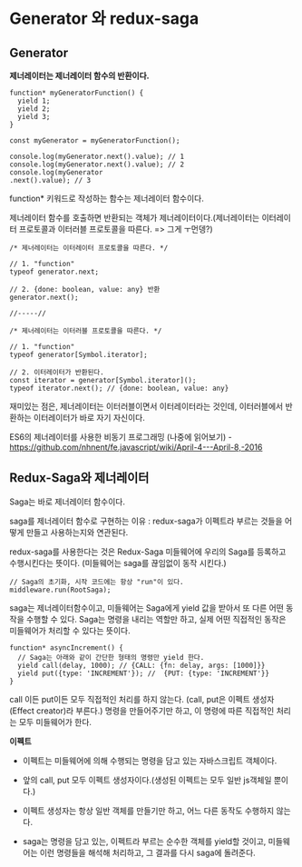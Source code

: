 # Generator 와 redux-saga

## Generator
**제너레이터는 제너레이터 함수의 반환이다.**

```
function* myGeneratorFunction() {
  yield 1;
  yield 2;
  yield 3;
}

const myGenerator = myGeneratorFunction();

console.log(myGenerator.next().value); // 1
console.log(myGenerator.next().value); // 2
console.log(myGenerator
.next().value); // 3
```

function* 키워드로 작성하는 함수는 제너레이터 함수이다.

제너레이터 함수를 호출하면 반환되는 객체가 제너레이터이다.(제너레이터는 이터레이터 프로토콜과 이터러블 프로토콜을 따른다.  => 그게 ㅜ먼뎅?)


```
/* 제너레이터는 이터레이터 프로토콜을 따른다. */

// 1. "function"
typeof generator.next;

// 2. {done: boolean, value: any} 반환
generator.next();

//-----//

/* 제너레이터는 이터러블 프로토콜을 따른다. */

// 1. "function"
typeof generator[Symbol.iterator];

// 2. 이터레이터가 반환된다.
const iterator = generator[Symbol.iterator]();
typeof iterator.next(); // {done: boolean, value: any}
```

재미있는 점은, 제너레이터는 이터러블이면서 이터레이터라는 것인데, 이터러블에서 반환하는 이터레이터가 바로 자기 자신이다.



ES6의 제너레이터를 사용한 비동기 프로그래밍 (나중에 읽어보기) - https://github.com/nhnent/fe.javascript/wiki/April-4---April-8,-2016



## Redux-Saga와 제너레이터

Saga는 바로 제너레이터 함수이다.

saga를 제너레이터 함수로 구현하는 이유 : redux-saga가 이펙트라 부르는 것들을 어떻게 만들고 사용하는지와 연관된다.

redux-saga를 사용한다는 것은 Redux-Saga 미들웨어에 우리의 Saga를 등록하고 수행시킨다는 뜻이다. (미들웨어는 saga를 끊임없이 동작 시킨다.)


```
// Saga의 초기화, 시작 코드에는 항상 "run"이 있다.
middleware.run(RootSaga);
```
saga는 제너레이터함수이고, 미들웨어는 Saga에게 yield 값을 받아서 또 다른 어떤 동작을 수행할 수 있다. Saga는 명령을 내리는 역할만 하고, 실제 어떤 직접적인 동작은 미들웨어가 처리할 수 있다는 뜻이다.

```
function* asyncIncrement() {
  // Saga는 아래와 같이 간단한 형태의 명령만 yield 한다.
  yield call(delay, 1000); // {CALL: {fn: delay, args: [1000]}}
  yield put({type: 'INCREMENT'}); //  {PUT: {type: 'INCREMENT'}}
}
```
call 이든 put이든 모두 직접적인 처리를 하지 않는다. (call, put은 이펙트 생성자(Effect creator)라 부른다.) 명령을 만들어주기만 하고, 이 명령에 따른 직접적인 처리는 모두 미들웨어가 한다.





**이펙트**

- 이펙트는 미들웨어에 의해 수행되는 명령을 담고 있는 자바스크립트 객체이다.

- 앞의 call, put 모두 이펙트 생성자이다.(생성된 이펙트는 모두 일반 js객체일 뿐이다.)

- 이펙트 생성자는 항상 일반 객체를 만들기만 하고, 어느 다른 동작도 수행하지 않는다.

- saga는 명령을 담고 있는, 이펙트라 부르는 순수한 객체를 yield할 것이고, 미들웨어는 이런 명령들을 해석해 처리하고, 그 결과를 다시 saga에 돌려준다.